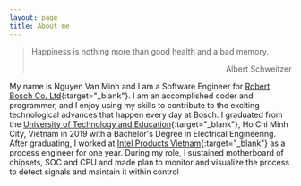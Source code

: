 ```yaml
---
layout: page
title: About me
---
```

> Happiness is nothing more than good health and a bad memory.
> <div style="text-align: right"> Albert Schweitzer </div>

My name is Nguyen Van Minh and I am a Software Engineer for [Robert Bosch Co. Ltd](https://www.bosch.com.vn/en/){:target="_blank"}. I am an accomplished coder and programmer, and I enjoy using my skills to contribute to the exciting technological advances that happen every day at Bosch. I graduated from the [University of Technology and Education](http://hcmute.edu.vn/){:target="_blank"}, Ho Chi Minh City, Vietnam in 2019 with a Bachelor's Degree in Electrical Engineering.  After graduating, I worked at [Intel Products Vietnam](https://www.intel.vn/){:target="_blank"} as a process engineer for one year. During my role, I sustained motherboard of chipsets, SOC and CPU and made plan to monitor and visualize the process to detect signals and maintain it within control
